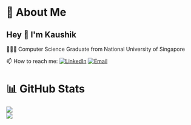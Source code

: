 # 💫 About Me
## Hey 👋 I'm Kaushik

👨🏽‍🎓 Computer Science Graduate from National University of Singapore

📫 How to reach me: [![LinkedIn](https://img.shields.io/badge/LinkedIn-%230077B5.svg?logo=linkedin&logoColor=white)](https://linkedin.com/in/kaushikkrdy) [![Email](https://img.shields.io/badge/Microsoft_Outlook-0078D4?style=for-the-badge&logo=microsoft-outlook&logoColor=white)](mailto:kaushikkr@hotmail.com)


# 📊 GitHub Stats
![](https://github-readme-stats-kaushikkrdy.vercel.app/api?username=kaushikkrdy&theme=dark&hide_border=false&include_all_commits=true&count_private=true)<br/>
![](https://github-readme-streak-stats.herokuapp.com/?user=kaushikkrdy&theme=dark&hide_border=false)<br/>

